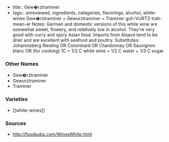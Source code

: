 - title:: Gew�rztraminer
- tags:: unreviewed, ingredients, categories, flavorings, alcohol, white-wines
Gew�rztraminer = Gewurztraminer = Traminer guh-VURTZ-trah-mean-er Notes: German and domestic versions of this white wine are somewhat sweet, flowery, and relatively low in alcohol. They're very good with curry and spicy Asian food. Imports from Alsace tend to be drier and are excellent with seafood and poultry. Substitutes: Johannisberg Riesling OR Colombard OR Chardonnay OR Sauvignon blanc OR (for cooking) 1C = 1/2 C white wine + 1/2 C water + 1/3 C sugar

### Other Names

* Gew�rztraminer
* Gewurztraminer
* Traminer

### Varieties

* [[white-wines]]

### Sources
* http://foodsubs.com/WinesWhite.html
